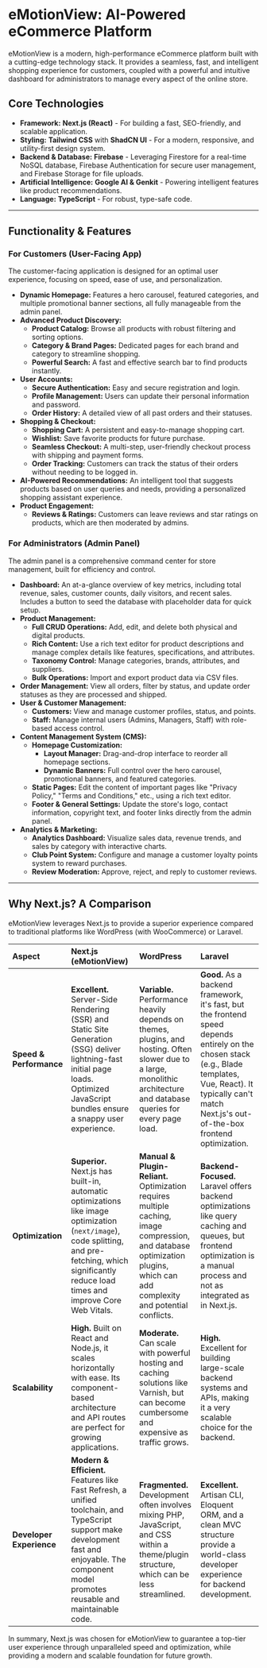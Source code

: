 # eMotionView: AI-Powered eCommerce Platform

eMotionView is a modern, high-performance eCommerce platform built with a cutting-edge technology stack. It provides a seamless, fast, and intelligent shopping experience for customers, coupled with a powerful and intuitive dashboard for administrators to manage every aspect of the online store.

## Core Technologies

- **Framework:** **Next.js (React)** - For building a fast, SEO-friendly, and scalable application.
- **Styling:** **Tailwind CSS** with **ShadCN UI** - For a modern, responsive, and utility-first design system.
- **Backend & Database:** **Firebase** - Leveraging Firestore for a real-time NoSQL database, Firebase Authentication for secure user management, and Firebase Storage for file uploads.
- **Artificial Intelligence:** **Google AI & Genkit** - Powering intelligent features like product recommendations.
- **Language:** **TypeScript** - For robust, type-safe code.

---

## Functionality & Features

### For Customers (User-Facing App)

The customer-facing application is designed for an optimal user experience, focusing on speed, ease of use, and personalization.

- **Dynamic Homepage:** Features a hero carousel, featured categories, and multiple promotional banner sections, all fully manageable from the admin panel.
- **Advanced Product Discovery:**
    - **Product Catalog:** Browse all products with robust filtering and sorting options.
    - **Category & Brand Pages:** Dedicated pages for each brand and category to streamline shopping.
    - **Powerful Search:** A fast and effective search bar to find products instantly.
- **User Accounts:**
    - **Secure Authentication:** Easy and secure registration and login.
    - **Profile Management:** Users can update their personal information and password.
    - **Order History:** A detailed view of all past orders and their statuses.
- **Shopping & Checkout:**
    - **Shopping Cart:** A persistent and easy-to-manage shopping cart.
    - **Wishlist:** Save favorite products for future purchase.
    - **Seamless Checkout:** A multi-step, user-friendly checkout process with shipping and payment forms.
    - **Order Tracking:** Customers can track the status of their orders without needing to be logged in.
- **AI-Powered Recommendations:** An intelligent tool that suggests products based on user queries and needs, providing a personalized shopping assistant experience.
- **Product Engagement:**
    - **Reviews & Ratings:** Customers can leave reviews and star ratings on products, which are then moderated by admins.

### For Administrators (Admin Panel)

The admin panel is a comprehensive command center for store management, built for efficiency and control.

- **Dashboard:** An at-a-glance overview of key metrics, including total revenue, sales, customer counts, daily visitors, and recent sales. Includes a button to seed the database with placeholder data for quick setup.
- **Product Management:**
    - **Full CRUD Operations:** Add, edit, and delete both physical and digital products.
    - **Rich Content:** Use a rich text editor for product descriptions and manage complex details like features, specifications, and attributes.
    - **Taxonomy Control:** Manage categories, brands, attributes, and suppliers.
    - **Bulk Operations:** Import and export product data via CSV files.
- **Order Management:** View all orders, filter by status, and update order statuses as they are processed and shipped.
- **User & Customer Management:**
    - **Customers:** View and manage customer profiles, status, and points.
    - **Staff:** Manage internal users (Admins, Managers, Staff) with role-based access control.
- **Content Management System (CMS):**
    - **Homepage Customization:**
        - **Layout Manager:** Drag-and-drop interface to reorder all homepage sections.
        - **Dynamic Banners:** Full control over the hero carousel, promotional banners, and featured categories.
    - **Static Pages:** Edit the content of important pages like "Privacy Policy," "Terms and Conditions," etc., using a rich text editor.
    - **Footer & General Settings:** Update the store's logo, contact information, copyright text, and footer links directly from the admin panel.
- **Analytics & Marketing:**
    - **Analytics Dashboard:** Visualize sales data, revenue trends, and sales by category with interactive charts.
    - **Club Point System:** Configure and manage a customer loyalty points system to reward purchases.
    - **Review Moderation:** Approve, reject, and reply to customer reviews.

---

## Why Next.js? A Comparison

eMotionView leverages Next.js to provide a superior experience compared to traditional platforms like WordPress (with WooCommerce) or Laravel.

| Aspect | Next.js (eMotionView) | WordPress | Laravel |
| :--- | :--- | :--- | :--- |
| **Speed & Performance** | **Excellent.** Server-Side Rendering (SSR) and Static Site Generation (SSG) deliver lightning-fast initial page loads. Optimized JavaScript bundles ensure a snappy user experience. | **Variable.** Performance heavily depends on themes, plugins, and hosting. Often slower due to a large, monolithic architecture and database queries for every page load. | **Good.** As a backend framework, it's fast, but the frontend speed depends entirely on the chosen stack (e.g., Blade templates, Vue, React). It typically can't match Next.js's out-of-the-box frontend optimization. |
| **Optimization** | **Superior.** Next.js has built-in, automatic optimizations like image optimization (`next/image`), code splitting, and pre-fetching, which significantly reduce load times and improve Core Web Vitals. | **Manual & Plugin-Reliant.** Optimization requires multiple caching, image compression, and database optimization plugins, which can add complexity and potential conflicts. | **Backend-Focused.** Laravel offers backend optimizations like query caching and queues, but frontend optimization is a manual process and not as integrated as in Next.js. |
| **Scalability** | **High.** Built on React and Node.js, it scales horizontally with ease. Its component-based architecture and API routes are perfect for growing applications. | **Moderate.** Can scale with powerful hosting and caching solutions like Varnish, but can become cumbersome and expensive as traffic grows. | **High.** Excellent for building large-scale backend systems and APIs, making it a very scalable choice for the backend. |
| **Developer Experience** | **Modern & Efficient.** Features like Fast Refresh, a unified toolchain, and TypeScript support make development fast and enjoyable. The component model promotes reusable and maintainable code. | **Fragmented.** Development often involves mixing PHP, JavaScript, and CSS within a theme/plugin structure, which can be less streamlined. | **Excellent.** Artisan CLI, Eloquent ORM, and a clean MVC structure provide a world-class developer experience for backend development. |

In summary, Next.js was chosen for eMotionView to guarantee a top-tier user experience through unparalleled speed and optimization, while providing a modern and scalable foundation for future growth.
